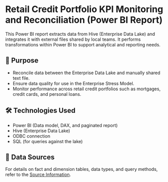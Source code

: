 # Retail Credit Portfolio KPI Monitoring and Reconciliation (Power BI Report)

This Power BI report extracts data from Hive (Enterprise Data Lake) and integrates it with external files shared by local teams. It performs transformations within Power BI to support analytical and reporting needs.

## 📌 Purpose
- Reconcile data between the Enterprise Data Lake and manually shared text file.
- Ensure data quality for use in the Enterprise Stress Model.
- Monitor performance across retail credit portfolios such as mortgages, credit cards, and personal loans.

## 🛠️ Technologies Used
- Power BI (Data model, DAX, and paginated report)
- Hive (Enterprise Data Lake)
- ODBC connection
- SQL (for queries against the lake)

## 🔗 Data Sources
For details on fact and dimension tables, data types, and query methods, refer to the [Source Information](./Source).
